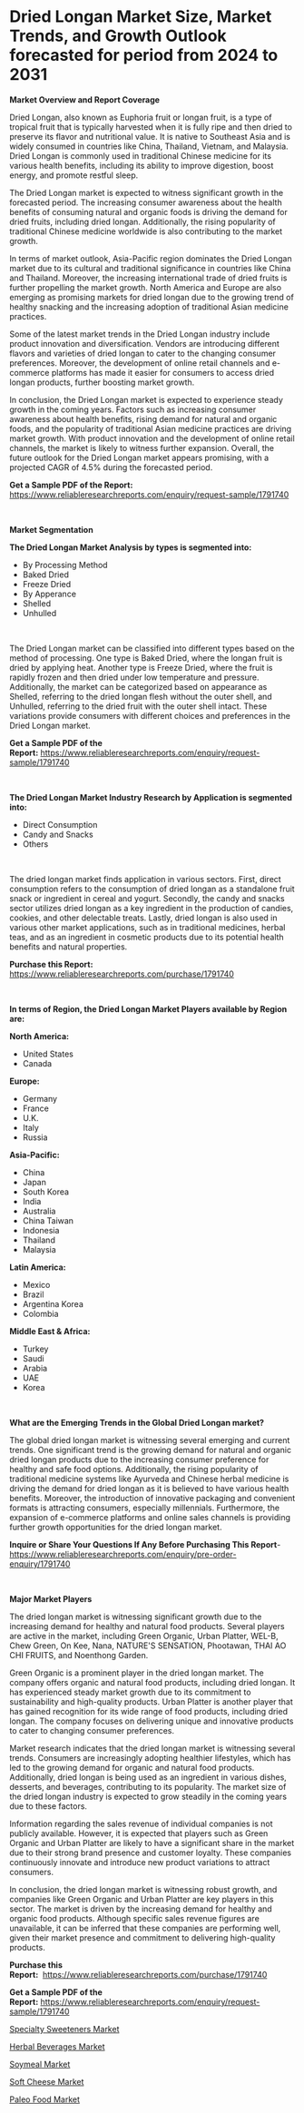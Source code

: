 <p><h1>Dried Longan Market Size, Market Trends, and Growth Outlook forecasted for period from 2024 to 2031</h1></p><p><strong>Market Overview and Report Coverage</strong></p>
<p><p>Dried Longan, also known as Euphoria fruit or longan fruit, is a type of tropical fruit that is typically harvested when it is fully ripe and then dried to preserve its flavor and nutritional value. It is native to Southeast Asia and is widely consumed in countries like China, Thailand, Vietnam, and Malaysia. Dried Longan is commonly used in traditional Chinese medicine for its various health benefits, including its ability to improve digestion, boost energy, and promote restful sleep.</p><p>The Dried Longan market is expected to witness significant growth in the forecasted period. The increasing consumer awareness about the health benefits of consuming natural and organic foods is driving the demand for dried fruits, including dried longan. Additionally, the rising popularity of traditional Chinese medicine worldwide is also contributing to the market growth.</p><p>In terms of market outlook, Asia-Pacific region dominates the Dried Longan market due to its cultural and traditional significance in countries like China and Thailand. Moreover, the increasing international trade of dried fruits is further propelling the market growth. North America and Europe are also emerging as promising markets for dried longan due to the growing trend of healthy snacking and the increasing adoption of traditional Asian medicine practices.</p><p>Some of the latest market trends in the Dried Longan industry include product innovation and diversification. Vendors are introducing different flavors and varieties of dried longan to cater to the changing consumer preferences. Moreover, the development of online retail channels and e-commerce platforms has made it easier for consumers to access dried longan products, further boosting market growth.</p><p>In conclusion, the Dried Longan market is expected to experience steady growth in the coming years. Factors such as increasing consumer awareness about health benefits, rising demand for natural and organic foods, and the popularity of traditional Asian medicine practices are driving market growth. With product innovation and the development of online retail channels, the market is likely to witness further expansion. Overall, the future outlook for the Dried Longan market appears promising, with a projected CAGR of 4.5% during the forecasted period.</p></p>
<p><strong>Get a Sample PDF of the Report:</strong> <a href="https://www.reliableresearchreports.com/enquiry/request-sample/1791740">https://www.reliableresearchreports.com/enquiry/request-sample/1791740</a></p>
<p>&nbsp;</p>
<p><strong>Market Segmentation</strong></p>
<p><strong>The Dried Longan Market Analysis by types is segmented into:</strong></p>
<p><ul><li>By Processing Method</li><li>Baked Dried</li><li>Freeze Dried</li><li>By Apperance</li><li>Shelled</li><li>Unhulled</li></ul></p>
<p>&nbsp;</p>
<p><p>The Dried Longan market can be classified into different types based on the method of processing. One type is Baked Dried, where the longan fruit is dried by applying heat. Another type is Freeze Dried, where the fruit is rapidly frozen and then dried under low temperature and pressure. Additionally, the market can be categorized based on appearance as Shelled, referring to the dried longan flesh without the outer shell, and Unhulled, referring to the dried fruit with the outer shell intact. These variations provide consumers with different choices and preferences in the Dried Longan market.</p></p>
<p><strong>Get a Sample PDF of the Report:</strong>&nbsp;<a href="https://www.reliableresearchreports.com/enquiry/request-sample/1791740">https://www.reliableresearchreports.com/enquiry/request-sample/1791740</a></p>
<p>&nbsp;</p>
<p><strong>The Dried Longan Market Industry Research by Application is segmented into:</strong></p>
<p><ul><li>Direct Consumption</li><li>Candy and Snacks</li><li>Others</li></ul></p>
<p>&nbsp;</p>
<p><p>The dried longan market finds application in various sectors. First, direct consumption refers to the consumption of dried longan as a standalone fruit snack or ingredient in cereal and yogurt. Secondly, the candy and snacks sector utilizes dried longan as a key ingredient in the production of candies, cookies, and other delectable treats. Lastly, dried longan is also used in various other market applications, such as in traditional medicines, herbal teas, and as an ingredient in cosmetic products due to its potential health benefits and natural properties.</p></p>
<p><strong>Purchase this Report:</strong>&nbsp; <a href="https://www.reliableresearchreports.com/purchase/1791740">https://www.reliableresearchreports.com/purchase/1791740</a></p>
<p>&nbsp;</p>
<p><strong>In terms of Region, the Dried Longan Market Players available by Region are:</strong></p>
<p>
    <p> <strong> North America: </strong>
        <ul>
            <li>United States</li>
            <li>Canada</li>
        </ul>
        </p> 
    <p> <strong> Europe: </strong>
        <ul>
            <li>Germany</li>
            <li>France</li>
            <li>U.K.</li>
            <li>Italy</li>
            <li>Russia</li>
        </ul>
        </p> 
    <p> <strong> Asia-Pacific: </strong>
        <ul>
            <li>China</li>
            <li>Japan</li>
            <li>South Korea</li>
            <li>India</li>
            <li>Australia</li>
            <li>China Taiwan</li>
            <li>Indonesia</li>
            <li>Thailand</li>
            <li>Malaysia</li>
        </ul>
        </p> 
    <p> <strong> Latin America: </strong>
        <ul>
            <li>Mexico</li>
            <li>Brazil</li>
            <li>Argentina Korea</li>
            <li>Colombia</li>
        </ul>
        </p> 
    <p> <strong> Middle East & Africa: </strong>
        <ul>
            <li>Turkey</li>
            <li>Saudi</li>
            <li>Arabia</li>
            <li>UAE</li>
            <li>Korea</li>
        </ul>
    </p>
    </p>
<p>&nbsp;</p>
<p><strong>What are the Emerging Trends in the Global Dried Longan market?</strong></p>
<p><p>The global dried longan market is witnessing several emerging and current trends. One significant trend is the growing demand for natural and organic dried longan products due to the increasing consumer preference for healthy and safe food options. Additionally, the rising popularity of traditional medicine systems like Ayurveda and Chinese herbal medicine is driving the demand for dried longan as it is believed to have various health benefits. Moreover, the introduction of innovative packaging and convenient formats is attracting consumers, especially millennials. Furthermore, the expansion of e-commerce platforms and online sales channels is providing further growth opportunities for the dried longan market.</p></p>
<p><strong>Inquire or Share Your Questions If Any Before Purchasing This Report</strong>- <a href="https://www.reliableresearchreports.com/enquiry/pre-order-enquiry/1791740">https://www.reliableresearchreports.com/enquiry/pre-order-enquiry/1791740</a></p>
<p>&nbsp;</p>
<p><strong>Major Market Players</strong></p>
<p><p>The dried longan market is witnessing significant growth due to the increasing demand for healthy and natural food products. Several players are active in the market, including Green Organic, Urban Platter, WEL-B, Chew Green, On Kee, Nana, NATURE'S SENSATION, Phootawan, THAI AO CHI FRUITS, and Noenthong Garden. </p><p>Green Organic is a prominent player in the dried longan market. The company offers organic and natural food products, including dried longan. It has experienced steady market growth due to its commitment to sustainability and high-quality products. Urban Platter is another player that has gained recognition for its wide range of food products, including dried longan. The company focuses on delivering unique and innovative products to cater to changing consumer preferences.</p><p>Market research indicates that the dried longan market is witnessing several trends. Consumers are increasingly adopting healthier lifestyles, which has led to the growing demand for organic and natural food products. Additionally, dried longan is being used as an ingredient in various dishes, desserts, and beverages, contributing to its popularity. The market size of the dried longan industry is expected to grow steadily in the coming years due to these factors.</p><p>Information regarding the sales revenue of individual companies is not publicly available. However, it is expected that players such as Green Organic and Urban Platter are likely to have a significant share in the market due to their strong brand presence and customer loyalty. These companies continuously innovate and introduce new product variations to attract consumers.</p><p>In conclusion, the dried longan market is witnessing robust growth, and companies like Green Organic and Urban Platter are key players in this sector. The market is driven by the increasing demand for healthy and organic food products. Although specific sales revenue figures are unavailable, it can be inferred that these companies are performing well, given their market presence and commitment to delivering high-quality products.</p></p>
<p><strong>Purchase this Report:</strong>&nbsp;&nbsp;<a href="https://www.reliableresearchreports.com/purchase/1791740">https://www.reliableresearchreports.com/purchase/1791740</a></p>
<p></p>
<p><strong>Get a Sample PDF of the Report:</strong>&nbsp;<a href="https://www.reliableresearchreports.com/enquiry/request-sample/1791740">https://www.reliableresearchreports.com/enquiry/request-sample/1791740</a></p>
<p><p><a href="https://github.com/amae102299/Market-Research-Report-List-2/blob/main/specialty-sweeteners-market.md">Specialty Sweeteners Market</a></p><p><a href="https://github.com/sndrkn/Market-Research-Report-List-2/blob/main/herbal-beverages-market.md">Herbal Beverages Market</a></p><p><a href="https://github.com/prosalinda88/Market-Research-Report-List-2/blob/main/soymeal-market.md">Soymeal Market</a></p><p><a href="https://github.com/merzlyukov93/Market-Research-Report-List-2/blob/main/soft-cheese-market.md">Soft Cheese Market</a></p><p><a href="https://github.com/melchekhinf/Market-Research-Report-List-2/blob/main/paleo-food-market.md">Paleo Food Market</a></p></p>